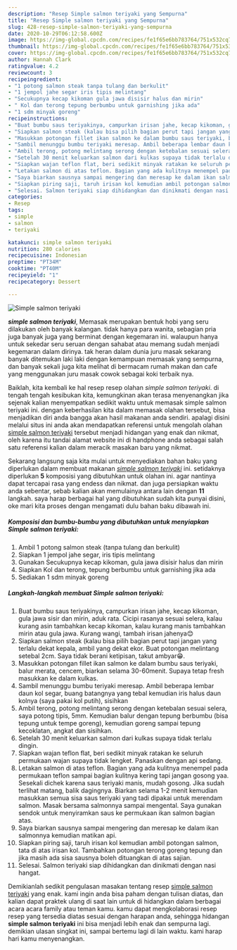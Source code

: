```yaml
---
description: "Resep Simple salmon teriyaki yang Sempurna"
title: "Resep Simple salmon teriyaki yang Sempurna"
slug: 428-resep-simple-salmon-teriyaki-yang-sempurna
date: 2020-10-29T06:12:58.600Z
image: https://img-global.cpcdn.com/recipes/fe1f65e6bb783764/751x532cq70/simple-salmon-teriyaki-foto-resep-utama.jpg
thumbnail: https://img-global.cpcdn.com/recipes/fe1f65e6bb783764/751x532cq70/simple-salmon-teriyaki-foto-resep-utama.jpg
cover: https://img-global.cpcdn.com/recipes/fe1f65e6bb783764/751x532cq70/simple-salmon-teriyaki-foto-resep-utama.jpg
author: Hannah Clark
ratingvalue: 4.2
reviewcount: 3
recipeingredient:
- "1 potong salmon steak tanpa tulang dan berkulit"
- "1 jempol jahe segar iris tipis melintang"
- "Secukupnya kecap kikoman gula jawa disisir halus dan mirin"
- " Kol dan terong tepung berbumbu untuk garnishing jika ada"
- "1 sdm minyak goreng"
recipeinstructions:
- "Buat bumbu saus teriyakinya, campurkan irisan jahe, kecap kikoman, gula jawa sisir dan mirin, aduk rata. Cicipi rasanya sesuai selera, kalau kurang asin tambahkan kecap kikoman, kalau kurang manis tambahkan mirin atau gula jawa. Kurang wangi, tambah irisan jahenya😊"
- "Siapkan salmon steak (kalau bisa pilih bagian perut tapi jangan yang terlalu dekat kepala, ambil yang dekat ekor. Buat potongan melintang setebal 2cm. Saya tidak berani ketipisan, takut ambyar😁."
- "Masukkan potongan fillet ikan salmon ke dalam bumbu saus teriyaki, balur merata, cencem, biarkan selama 30-60menit. Supaya tetap fresh masukkan ke dalam kulkas."
- "Sambil menunggu bumbu teriyaki meresap. Ambil beberapa lembar daun kol segar, buang batangnya yang tebal kemudian iris halus daun kolnya (saya pakai kol putih), sisihkan"
- "Ambil terong, potong melintang serong dengan ketebalan sesuai selera, saya potong tipis, 5mm. Kemudian balur dengan tepung berbumbu (bisa tepung untuk tempe goreng), kemudian goreng sampai tepung kecoklatan, angkat dan sisihkan."
- "Setelah 30 menit keluarkan salmon dari kulkas supaya tidak terlalu dingin."
- "Siapkan wajan teflon flat, beri sedikit minyak ratakan ke seluruh permukaan wajan supaya tidak lengket. Panaskan dengan api sedang."
- "Letakan salmon di atas teflon. Bagian yang ada kulitnya menempel pada permukaan teflon sampai bagian kulitnya kering tapi jangan gosong yaa. Sesekali dichek karena saus teriyaki manis, mudah gosong. Jika sudah terlihat matang, balik dagingnya. Biarkan selama 1-2 menit kemudian masukkan semua sisa saus teriyaki yang tadi dipakai untuk merendam salmon. Masak bersama salmonnya sampai mengental. Saya gunakan sendok untuk menyiramkan saus ke permukaan ikan salmon bagian atas."
- "Saya biarkan sausnya sampai mengering dan meresap ke dalam ikan salmonnya kemudian matikan api."
- "Siapkan piring saji, taruh irisan kol kemudian ambil potongan salmon, tata di atas irisan kol. Tambahkan potongan terong goreng tepung dan jika masih ada sisa sausnya boleh dituangkan di atas sajian."
- "Selesai. Salmon teriyaki siap dihidangkan dan dinikmati dengan nasi hangat."
categories:
- Resep
tags:
- simple
- salmon
- teriyaki

katakunci: simple salmon teriyaki 
nutrition: 280 calories
recipecuisine: Indonesian
preptime: "PT34M"
cooktime: "PT40M"
recipeyield: "1"
recipecategory: Dessert

---
```



![Simple salmon teriyaki](https://img-global.cpcdn.com/recipes/fe1f65e6bb783764/751x532cq70/simple-salmon-teriyaki-foto-resep-utama.jpg)

<b><i>simple salmon teriyaki</i></b>, Memasak merupakan bentuk hobi yang seru dilakukan oleh banyak kalangan. tidak hanya para wanita, sebagian pria juga banyak juga yang berminat dengan kegemaran ini. walaupun hanya untuk sekedar seru seruan dengan sahabat atau memang sudah menjadi kegemaran dalam dirinya. tak heran dalam dunia juru masak sekarang banyak ditemukan laki laki dengan kemampuan memasak yang sempurna, dan banyak sekali juga kita melihat di bermacam rumah makan dan cafe yang menggunakan juru masak cowok sebagai koki terbaik nya.

Baiklah, kita kembali ke hal resep resep olahan <i>simple salmon teriyaki</i>. di tengah tengah kesibukan kita, kemungkinan akan terasa menyenangkan jika sejenak kalian menyempatkan sedikit waktu untuk memasak simple salmon teriyaki ini. dengan keberhasilan kita dalam memasak olahan tersebut, bisa menjadikan diri anda bangga akan hasil makanan anda sendiri. apalagi disini melalui situs ini anda akan mendapatkan referensi untuk mengolah olahan <u>simple salmon teriyaki</u> tersebut menjadi hidangan yang enak dan nikmat, oleh karena itu tandai alamat website ini di handphone anda sebagai salah satu referensi kalian dalam meracik masakan baru yang nikmat.




Sekarang langsung saja kita mulai untuk menyediakan bahan baku yang diperlukan dalam membuat makanan <u><i>simple salmon teriyaki</i></u> ini. setidaknya diperlukan <b>5</b> komposisi yang dibutuhkan untuk olahan ini. agar nantinya dapat tercapai rasa yang endess dan nikmat. dan juga persiapkan waktu anda sebentar, sebab kalian akan memulainya antara lain dengan <b>11</b> langkah. saya harap berbagai hal yang dibutuhkan sudah kita punyai disini, oke mari kita proses dengan mengamati dulu bahan baku dibawah ini.

<!--inarticleads1-->

##### Komposisi dan bumbu-bumbu yang dibutuhkan untuk menyiapkan Simple salmon teriyaki:

1. Ambil 1 potong salmon steak (tanpa tulang dan berkulit)
1. Siapkan 1 jempol jahe segar, iris tipis melintang
1. Gunakan Secukupnya kecap kikoman, gula jawa disisir halus dan mirin
1. Siapkan  Kol dan terong, tepung berbumbu untuk garnishing jika ada
1. Sediakan 1 sdm minyak goreng




<!--inarticleads2-->

##### Langkah-langkah membuat Simple salmon teriyaki:

1. Buat bumbu saus teriyakinya, campurkan irisan jahe, kecap kikoman, gula jawa sisir dan mirin, aduk rata. Cicipi rasanya sesuai selera, kalau kurang asin tambahkan kecap kikoman, kalau kurang manis tambahkan mirin atau gula jawa. Kurang wangi, tambah irisan jahenya😊
1. Siapkan salmon steak (kalau bisa pilih bagian perut tapi jangan yang terlalu dekat kepala, ambil yang dekat ekor. Buat potongan melintang setebal 2cm. Saya tidak berani ketipisan, takut ambyar😁.
1. Masukkan potongan fillet ikan salmon ke dalam bumbu saus teriyaki, balur merata, cencem, biarkan selama 30-60menit. Supaya tetap fresh masukkan ke dalam kulkas.
1. Sambil menunggu bumbu teriyaki meresap. Ambil beberapa lembar daun kol segar, buang batangnya yang tebal kemudian iris halus daun kolnya (saya pakai kol putih), sisihkan
1. Ambil terong, potong melintang serong dengan ketebalan sesuai selera, saya potong tipis, 5mm. Kemudian balur dengan tepung berbumbu (bisa tepung untuk tempe goreng), kemudian goreng sampai tepung kecoklatan, angkat dan sisihkan.
1. Setelah 30 menit keluarkan salmon dari kulkas supaya tidak terlalu dingin.
1. Siapkan wajan teflon flat, beri sedikit minyak ratakan ke seluruh permukaan wajan supaya tidak lengket. Panaskan dengan api sedang.
1. Letakan salmon di atas teflon. Bagian yang ada kulitnya menempel pada permukaan teflon sampai bagian kulitnya kering tapi jangan gosong yaa. Sesekali dichek karena saus teriyaki manis, mudah gosong. Jika sudah terlihat matang, balik dagingnya. Biarkan selama 1-2 menit kemudian masukkan semua sisa saus teriyaki yang tadi dipakai untuk merendam salmon. Masak bersama salmonnya sampai mengental. Saya gunakan sendok untuk menyiramkan saus ke permukaan ikan salmon bagian atas.
1. Saya biarkan sausnya sampai mengering dan meresap ke dalam ikan salmonnya kemudian matikan api.
1. Siapkan piring saji, taruh irisan kol kemudian ambil potongan salmon, tata di atas irisan kol. Tambahkan potongan terong goreng tepung dan jika masih ada sisa sausnya boleh dituangkan di atas sajian.
1. Selesai. Salmon teriyaki siap dihidangkan dan dinikmati dengan nasi hangat.




Demikianlah sedikit pengulasan masakan tentang resep <u>simple salmon teriyaki</u> yang enak. kami ingin anda bisa paham dengan tulisan diatas, dan kalian dapat praktek ulang di saat lain untuk di hidangkan dalam berbagai acara acara family atau teman kamu. kamu dapat mengkolaborasi resep resep yang tersedia diatas sesuai dengan harapan anda, sehingga hidangan <b>simple salmon teriyaki</b> ini bisa menjadi lebih enak dan sempurna lagi. demikian ulasan singkat ini, sampai bertemu lagi di lain waktu. kami harap hari kamu menyenangkan.
